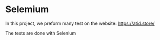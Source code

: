 # Selemium

In this project, we preform many test on the website: https://atid.store/ 

The tests are done with Selenium
